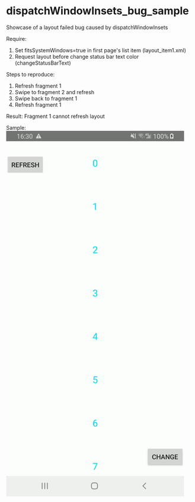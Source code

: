 # dispatchWindowInsets_bug_sample

Showcase of a layout failed bug caused by dispatchWindowInsets


 Require:
 1) Set fitsSystemWindows=true in first page's list item (layout_item1.xml)
 2) Request layout before change status bar text color (changeStatusBarText)
 
 Steps to reproduce:
 1) Refresh fragment 1
 2) Swipe to fragment 2 and refresh
 3) Swipe back to fragment 1
 4) Refresh fragment 1
 
 Result:
 Fragment 1 cannot refresh layout

 Sample:
 ![sample](https://github.com/jinkg/dispatchWindowInsets_bug_sample/blob/master/screen_shots/dispatch_window_insets_bug_sample.gif)
